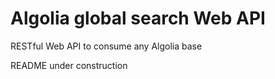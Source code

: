 # Algolia global search Web API

RESTful Web API to consume any Algolia base

README under construction